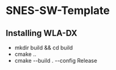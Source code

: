 # SNES-SW-Template

## Installing WLA-DX
- mkdir build && cd build
- cmake ..
- cmake --build . --config Release
